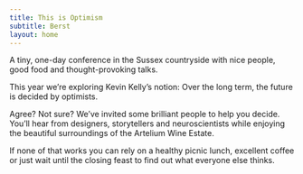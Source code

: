 ```yaml
---
title: This is Optimism
subtitle: Berst
layout: home
---
```


A tiny, one-day conference in the Sussex countryside with nice people, good food and thought-provoking talks.

This year we’re exploring Kevin Kelly’s notion: Over the long term, the future is decided by optimists.

Agree? Not sure? We’ve invited some brilliant people to help you decide. You’ll hear from designers, storytellers and neuroscientists while enjoying the beautiful surroundings of the Artelium Wine Estate. 

If none of that works you can rely on a healthy picnic lunch, excellent coffee or just wait until the closing feast to find out what everyone else thinks.
